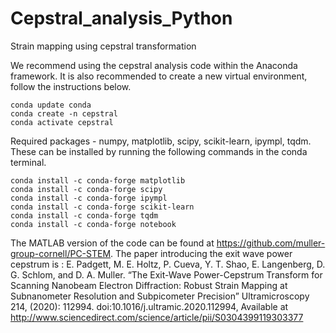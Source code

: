 # Cepstral_analysis_Python
 Strain mapping using cepstral transformation

We recommend using the cepstral analysis code within the Anaconda framework. It is also recommended to create a new virtual environment, follow the instructions below.
 ```
conda update conda
conda create -n cepstral
conda activate cepstral
```

Required packages - numpy, matplotlib, scipy, scikit-learn, ipympl, tqdm. These can be installed by running the following commands in the conda terminal.

 ```
conda install -c conda-forge matplotlib
conda install -c conda-forge scipy
conda install -c conda-forge ipympl
conda install -c conda-forge scikit-learn
conda install -c conda-forge tqdm
conda install -c conda-forge notebook
```

The MATLAB version of the code can be found at https://github.com/muller-group-cornell/PC-STEM. The paper introducing the exit wave power cepstrum is : E. Padgett, M. E. Holtz, P. Cueva, Y. T. Shao, E. Langenberg, D. G. Schlom, and D. A. Muller. “The Exit-Wave Power-Cepstrum Transform for Scanning Nanobeam Electron Diffraction: Robust Strain Mapping at Subnanometer Resolution and Subpicometer Precision” Ultramicroscopy 214, (2020): 112994. doi:10.1016/j.ultramic.2020.112994, Available at http://www.sciencedirect.com/science/article/pii/S0304399119303377